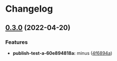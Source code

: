 # Changelog

## [0.3.0](https://github.com/CBenoit/actions-tests/compare/publish-test-a-60e894818a-v0.2.0...publish-test-a-60e894818a-v0.3.0) (2022-04-20)


### Features

* **publish-test-a-60e894818a:** minus ([4f6894a](https://github.com/CBenoit/actions-tests/commit/4f6894adefcad1c4cd6d47d479dfc07938280b92))
